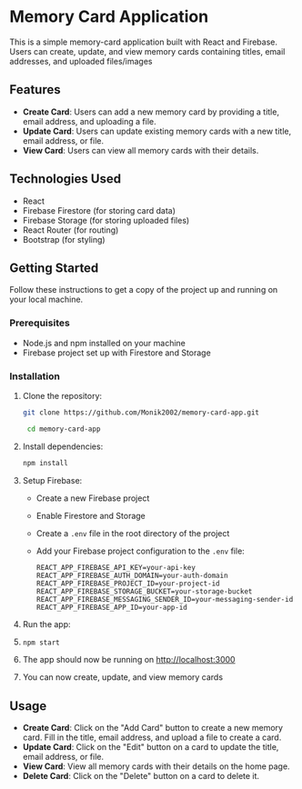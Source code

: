 # Memory Card Application

This is a simple memory-card application built with React and Firebase. Users can create, update, and view memory cards containing titles, email addresses, and uploaded files/images

## Features

- **Create Card**: Users can add a new memory card by providing a title, email address, and uploading a file.
- **Update Card**: Users can update existing memory cards with a new title, email address, or file.
- **View Card**: Users can view all memory cards with their details.

## Technologies Used

- React
- Firebase Firestore (for storing card data)
- Firebase Storage (for storing uploaded files)
- React Router (for routing)
- Bootstrap (for styling)

## Getting Started

Follow these instructions to get a copy of the project up and running on your local machine.

### Prerequisites

- Node.js and npm installed on your machine
- Firebase project set up with Firestore and Storage

### Installation

1. Clone the repository:

   ```bash
   git clone https://github.com/Monik2002/memory-card-app.git

    cd memory-card-app
    ```
2. Install dependencies:

   ```bash
   npm install
   ```

3. Setup Firebase:

   - Create a new Firebase project
   - Enable Firestore and Storage
   - Create a `.env` file in the root directory of the project
   - Add your Firebase project configuration to the `.env` file:

     ```env
     REACT_APP_FIREBASE_API_KEY=your-api-key
     REACT_APP_FIREBASE_AUTH_DOMAIN=your-auth-domain
     REACT_APP_FIREBASE_PROJECT_ID=your-project-id
     REACT_APP_FIREBASE_STORAGE_BUCKET=your-storage-bucket
     REACT_APP_FIREBASE_MESSAGING_SENDER_ID=your-messaging-sender-id
     REACT_APP_FIREBASE_APP_ID=your-app-id
     ```

4. Run the app:
5. ```bash
   npm start
   ```
6. The app should now be running on [http://localhost:3000](http://localhost:3000)
7. You can now create, update, and view memory cards


## Usage

- **Create Card**: Click on the "Add Card" button to create a new memory card. Fill in the title, email address, and upload a file to create a card.
- **Update Card**: Click on the "Edit" button on a card to update the title, email address, or file.
- **View Card**: View all memory cards with their details on the home page.
- **Delete Card**: Click on the "Delete" button on a card to delete it.


